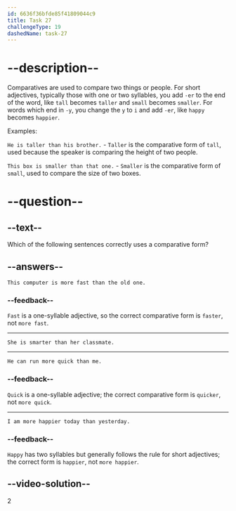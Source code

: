 ```yaml
---
id: 6636f36bfde85f41809044c9
title: Task 27
challengeType: 19
dashedName: task-27
---
```


# --description--

Comparatives are used to compare two things or people. For short adjectives, typically those with one or two syllables, you add `-er` to the end of the word, like `tall` becomes `taller` and `small` becomes `smaller`. For words which end in `-y`, you change the `y` to `i` and add `-er`, like `happy` becomes `happier`.

Examples:

`He is taller than his brother.` - `Taller` is the comparative form of `tall`, used because the speaker is comparing the height of two people.

`This box is smaller than that one.` - `Smaller` is the comparative form of `small`, used to compare the size of two boxes.

# --question--

## --text--

Which of the following sentences correctly uses a comparative form?

## --answers--

`This computer is more fast than the old one.`

### --feedback--

`Fast` is a one-syllable adjective, so the correct comparative form is `faster`, not `more fast`.

---

`She is smarter than her classmate.`

---

`He can run more quick than me.`

### --feedback--

`Quick` is a one-syllable adjective; the correct comparative form is `quicker`, not `more quick`.

---

`I am more happier today than yesterday.`

### --feedback--

`Happy` has two syllables but generally follows the rule for short adjectives; the correct form is `happier`, not `more happier`.

## --video-solution--

2
